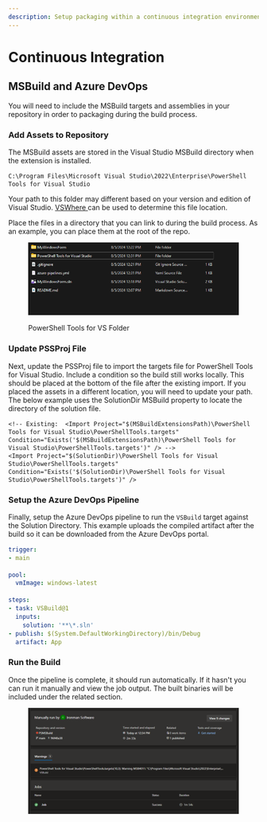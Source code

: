 ```yaml
---
description: Setup packaging within a continuous integration environment.
---
```


# Continuous Integration

## MSBuild and Azure DevOps

You will need to include the MSBuild targets and assemblies in your repository in order to packaging during the build process.&#x20;

### Add Assets to Repository&#x20;

The MSBuild assets are stored in the Visual Studio MSBuild directory when the extension is installed.&#x20;

```
C:\Program Files\Microsoft Visual Studio\2022\Enterprise\PowerShell Tools for Visual Studio
```

Your path to this folder may different based on your version and edition of Visual Studio. [VSWhere ](https://github.com/microsoft/vswhere)can be used to determine this file location.&#x20;

Place the files in a directory that you can link to during the build process. As an example, you can place them at the root of the repo.&#x20;

<figure><img src="../../.gitbook/assets/image (1).png" alt=""><figcaption><p>PowerShell Tools for VS Folder</p></figcaption></figure>

### Update PSSProj File&#x20;

Next, update the PSSProj file to import the targets file for PowerShell Tools for Visual Studio. Include a condition so the build still works locally. This should be placed at the bottom of the file after the existing import. If you placed the assets in a different location, you will need to update your path. The below example uses the SolutionDir MSBuild property to locate the directory of the solution file.&#x20;

```markup
<!-- Existing:  <Import Project="$(MSBuildExtensionsPath)\PowerShell Tools for Visual Studio\PowerShellTools.targets" Condition="Exists('$(MSBuildExtensionsPath)\PowerShell Tools for Visual Studio\PowerShellTools.targets')" /> -->
<Import Project="$(SolutionDir)\PowerShell Tools for Visual Studio\PowerShellTools.targets" Condition="Exists('$(SolutionDir)\PowerShell Tools for Visual Studio\PowerShellTools.targets')" />
```

### Setup the Azure DevOps Pipeline

Finally, setup the Azure DevOps pipeline to run the `VSBuild` target against the Solution Directory. This example uploads the compiled artifact after the build so it can be downloaded from the Azure DevOps portal.

```yaml
trigger:
- main

pool:
  vmImage: windows-latest

steps:
- task: VSBuild@1
  inputs:
    solution: '**\*.sln'
- publish: $(System.DefaultWorkingDirectory)/bin/Debug
  artifact: App
```

### Run the Build

Once the pipeline is complete, it should run automatically. If it hasn't you can run it manually and view the job output. The built binaries will be included under the related section.

<figure><img src="../../.gitbook/assets/image.png" alt=""><figcaption></figcaption></figure>
